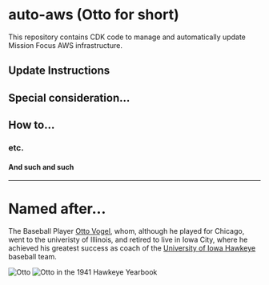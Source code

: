 # auto-aws (Otto for short)
This repository contains CDK code to manage and automatically update Mission Focus AWS infrastructure.

## Update Instructions

## Special consideration...

## How to...

### etc.

#### And such and such

---
# Named after...

The Baseball Player [Otto Vogel](https://en.wikipedia.org/wiki/Otto_Vogel), whom, although he played for Chicago, went to the univeristy of Illinois, and retired to live in Iowa City, where he achieved his greatest success as coach of the [University of Iowa Hawkeye](https://en.wikipedia.org/wiki/Iowa_Hawkeyes_baseball) baseball team.

![Otto](https://upload.wikimedia.org/wikipedia/commons/thumb/c/c1/Otto_Vogel_newspaper.png/130px-Otto_Vogel_newspaper.png) ![Otto in the 1941 Hawkeye Yearbook](https://upload.wikimedia.org/wikipedia/commons/thumb/d/d6/Otto_H._Vogel.jpg/185px-Otto_H._Vogel.jpg)
